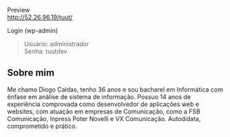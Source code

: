 
Preview<br />
http://52.26.96.19/tuut/

Login (wp-admin)
> Usuário: administrador<br />
> Senha: tuutdev

<h2>Sobre mim</h2>
<p>Me chamo Diogo Caldas, tenho 36 anos e sou bacharel em Informática com ênfase em análise de sistema de informação. Possuo 14 anos de experiência comprovada como desenvolvedor de aplicações web e websites, com atuação em empresas de Comunicação, como a FSB Comunicação, Inpress Poter Novelli e VX Comunicação. Autodidata, comprometido e prático.</p>
